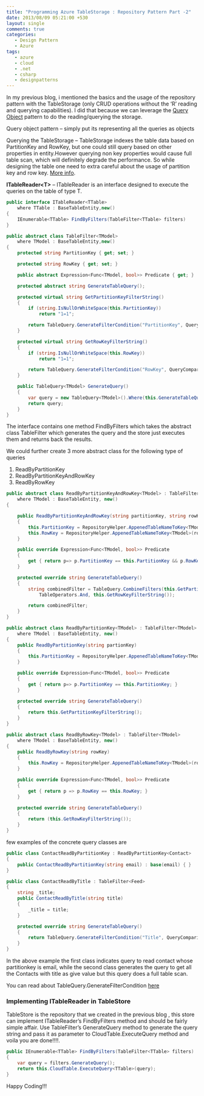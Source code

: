 ```yaml
---
title: "Programming Azure TableStorage : Repository Pattern Part -2"
date: 2013/08/09 05:21:00 +530
layout: single
comments: true
categories: 
   - Design Pattern
   - Azure
tags:
   - azure
   - cloud
   - .net
   - csharp
   - designpatterns
---
```


In my previous blog, i mentioned the basics and the usage of the repository pattern with the TableStorage (only CRUD operations without the ‘R’ reading and querying capabilities).  I did that because we can leverage the [Query Object](http://www.martinfowler.com/eaaCatalog/queryObject.html) pattern to do the reading/querying the storage.

Query object pattern – simply put its representing all the queries as objects

Querying the TableStorage – TableStorage indexes the table data based on PartitionKey and RowKey, but one could still query based on other properties in entity.However querying non key properties would cause full table scan, which will definitely degrade the performance.  So while designing the table one need to extra careful about the usage of partition key and row key.  [More info](http://msdn.microsoft.com/en-us/library/windowsazure/hh508997.aspx).

**ITableReader&lt;T>**  – ITableReader is an interface designed to execute the queries on the table of type T.

```csharp
public interface ITableReader<TTable>
    where TTable : BaseTableEntity,new()
{
    IEnumerable<TTable> FindByFilters(TableFilter<TTable> filters)
}

public abstract class TableFilter<TModel>
    where TModel : BaseTableEntity,new()
{
    protected string PartitionKey { get; set; }

    protected string RowKey { get; set; }

    public abstract Expression<Func<TModel, bool>> Predicate { get; }

    protected abstract string GenerateTableQuery();

    protected virtual string GetPartitionKeyFilterString()
    {
        if (string.IsNullOrWhiteSpace(this.PartitionKey))
            return "1=1";

        return TableQuery.GenerateFilterCondition("PartitionKey", QueryComparisons.Equal, this.PartitionKey);
    }

    protected virtual string GetRowKeyFilterString()
    {
        if (string.IsNullOrWhiteSpace(this.RowKey))
            return "1=1";

        return TableQuery.GenerateFilterCondition("RowKey", QueryComparisons.Equal, this.RowKey);
    }

    public TableQuery<TModel> GenerateQuery()
    {
        var query = new TableQuery<TModel>().Where(this.GenerateTableQuery());
        return query;
    }
}
```

The interface contains one method FindByFilters which takes the abstract class TableFilter which generates the query and the store just executes them and returns back the results.

We could further create 3 more abstract class for the following type of queries 
1. ReadByPartitionKey 
2. ReadByPartitionKeyAndRowKey 
3. ReadByRowKey

```csharp
public abstract class ReadByPartitionKeyAndRowKey<TModel> : TableFilter<TModel>
    where TModel : BaseTableEntity, new()
{

    public ReadByPartitionKeyAndRowKey(string partitionKey, string rowKey)
    {
        this.PartitionKey = RepositoryHelper.AppenedTableNameToKey<TModel>(partitionKey);
        this.RowKey = RepositoryHelper.AppenedTableNameToKey<TModel>(rowKey);
    }

    public override Expression<Func<TModel, bool>> Predicate
    {
        get { return p=> p.PartitionKey == this.PartitionKey && p.RowKey == this.RowKey; }
    }

    protected override string GenerateTableQuery()
    {
        string combinedFilter = TableQuery.CombineFilters(this.GetPartitionKeyFilterString(),
            TableOperators.And, this.GetRowKeyFilterString());

        return combinedFilter;
    }
}

public abstract class ReadByPartitionKey<TModel> : TableFilter<TModel>
    where TModel : BaseTableEntity, new()
{
    public ReadByPartitionKey(string partionKey)
    {
        this.PartitionKey = RepositoryHelper.AppenedTableNameToKey<TModel>(partionKey);
    }

    public override Expression<Func<TModel, bool>> Predicate
    {
        get { return p=> p.PartitionKey == this.PartitionKey; }
    }

    protected override string GenerateTableQuery()
    {
        return this.GetPartitionKeyFilterString();
    }
}

public abstract class ReadByRowKey<TModel> : TableFilter<TModel>
    where TModel : BaseTableEntity, new()
{
    public ReadByRowKey(string rowKey)
    {
        this.RowKey = RepositoryHelper.AppenedTableNameToKey<TModel>(rowKey);
    }

    public override Expression<Func<TModel, bool>> Predicate
    {
        get { return p => p.RowKey == this.RowKey; }
    }

    protected override string GenerateTableQuery()
    {
        return (this.GetRowKeyFilterString());
    }
}
```

few examples of the concrete query classes are

```csharp
public class ContactReadByPartitionKey : ReadByPartitionKey<Contact>
{
    public ContactReadByPartitionKey(string email) : base(email) { }
}

public class ContactReadByTitle : TableFilter<Feed>
{
    string _title;
    public ContactReadByTitle(string title)
    {
        _title = title;
    }

    protected override string GenerateTableQuery()
    {
        return TableQuery.GenerateFilterCondition("Title", QueryComparisons.Equal, this._title);
    }
}
```

In the above example the first class indicates query to read contact whose partitionkey is email, while the second class generates the query to get all the Contacts with title as give value but this query does a full table scan.

You can read about TableQuery.GenerateFilterCondition [here](http://msdn.microsoft.com/en-us/library/microsoft.windowsazure.storage.table.tablequery_members.aspx)

### Implementing ITableReader<T> in TableStore<T>

TableStore is the repository that we created in the previous blog , this store can implement ITableReader’s FindByFilters method and should be fairly simple affair. Use TableFilter’s GenerateQuery method to generate the query string and pass it as parameter to CloudTable.ExecuteQuery method and voila you are done!!!!.

```csharp
public IEnumerable<TTable> FindByFilters(TableFilter<TTable> filters)
{
    var query = filters.GenerateQuery();
    return this.CloudTable.ExecuteQuery<TTable>(query);
}
```

Happy Coding!!!